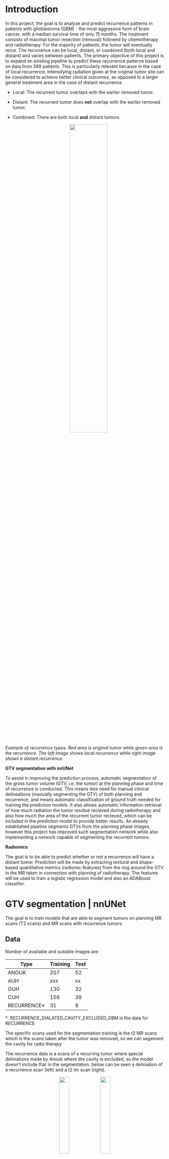 # Introduction
In this project, the goal is to analyze and predict recurrence patterns in patients with glioblastoma (GBM) - the most aggressive form of brain cancer, with a median survival time of only 15 months. The treatment consists of maximal tumor resection (removal) followed by chemotherapy and radiotherapy. For the majority of patients, the tumor will eventually recur. The recurrence can be local, distant, or combined (both local and distant) and varies between patients. The primary objective of this project is to expand an existing pipeline to predict these recurrence patterns based on data from 389 patients. This is particularly relevant because in the case of local recurrence, intensifying radiation given at the original tumor site can be considered to achieve better clinical outcomes, as opposed to a larger general treatment area in the case of distant recurrence.

* Local: The recurrent tumor overlaps with the earlier removed tumor.
* Distant: The recurrent tumor does **not** overlap with the earlier removed tumor.
* Combined: There are both local **and** distant tumors.

  <p align="center">
  <img src="readme_images/rad_near_far_tumor.png" width=50% />
  </p>
_Example of recurrence types. Red area is original tumor while green area is the recurrence. The left image shows local recurrence while right image shows a distant recurrence._

**GTV segmentation with nnUNet**

To assist in improving the prediction process, automatic segmentation of the gross tumor volume  (GTV, i.e. the tumor)  at the planning phase and time of recurrence is conducted. This means less need for manual clinical delineations (manually segmenting the GTV) of both planning and recurrence, and means automatic classification of ground truth needed for training the prediction models. It also allows automatic information retrieval of how much radiation the tumor residue recieved during radiotherapy and also how much the area of the recurrent tumor recieved, which can be included in the prediction model to provide better results.
An already established pipeline segments GTVs from the planning phase images, however this project has improved such segmentation network while also implementing a network capable of segmenting the recurrent tumors.

**Radiomics**

The goal is to be able to predict whether or not a recurrence will have a distant tumor. Prediction will be made by extracting textural and shape-based quantitative metrics (radiomic features) from the ring around the GTV in the MR taken in connection with planning of radiotherapy. The features will be used to train a logistic regression model and also an ADABoost classifier.


# GTV segmentation | nnUNet
The goal is to train models that are able to segment tumors on planning MR scans (T2 scans) and MR scans with recurrence tumors.

## Data
Number of available and suitable images are:
<div align="center">
  
| Type         | Training | Test |
|--------------|----------|------|
| ANOUK        | 207      | 52   |
| AUH          | xxx      | xx   |
| OUH          | 130      | 32   |
| CUH          | 156      | 39   |
| RECURRENCE*  | 31       | 8    |

</div>
*: RECURRENCE_DIALATED_CAVITY_EXCLUDED_GBM is the data for RECURRENCE 

The specific scans used for the segmentation training is the t2 MR scans which is the scans taken after the tumor was removed, so we can segement the cavity for radio therapy

The recurrence data is a scans of a recurring tumor where special deliniations made by Anouk where the cavity is excluded, so the model doesn't include that in the segmentation. below can be seen a deliniation of a recurrence scan (left) and a t2 mr scan (right).

  <p align="center">
    <img src="readme_images/recurrence_segmentation.png" width=25% />
      <img src="readme_images/t2_segmentation.png" width=25% />
  </p>
  

what is ...
definition of gtv
definition of recurrence gtv
image of segmentation?

## Segmenting T2 MR scans (planning MR scan)


Our goal was to segment tumors on MR scans. We've had different data sets available, since the tumors on the MR scans in the Anouk dataset was delineated with focus on training models for tumor segmentation in contrast to the data sets from AUH, OUH and CUH where there were clinical deliniation from different doctors (not as precise). We trained a network only on the data from Anouk as baseline network to do transfer learning from so we could explore the possibility to finetune a network to each different hospital. 
Since finetuning was our end goal we only used one fold from the ANOUK network (165 training and 42 validation cases), the model was trained for 1500 epochs. In the figure below a progression curve can be seen:
  <p align="center">
  <img src="readme_images/progression_ANOUK_f0.png" width=50% />
  </p>
To interpret the progression curve, see under the chapter Model Training at the page:
https://github.com/MIC-DKFZ/nnUNet/tree/nnunetv1


In the following 3 boxplots it can be seen how the different networks (ANOUK, OUH-finetuning, CUH-finetuning) perform different test sets. We have chosen not to include AUH since there is an overlap between the test and training data between ANOUK and AUH data patientwise.
  <p align="center">
  <img src="readme_images/ANOUK_on_ANOUK_OUH_CUH_edit.jpg" width=50% />
  </p>
  In the above boxplot you can see how the single model, ANOUK-network performs on different testsets: ANOUK data's own test set, OUH's testset and CUH's test set.
we wanted to see if finetuning this model to a specific hospital would result in greater results. It can be seen that the ANOUK model performs significantly worse on the OUH and CUH test set, which is expected because of the noisy clinical deliniations of the OUH and CUH MR scans.
In the two boxplots below the performance of the two finetuned networks can be seen. The two networks was the original ANOUK network finetuned with a learning rate of 1e-6 for 350 epoch on a single fold in the 5 fold cross validation.

  (POSSIBLE REFERENCE TO JASPER PAPER!!!)
  <p align="center">
  <img src="readme_images/Task806_ANOUK_GBM_vs_Task809_OUH_GBM_on_OUH_edit.jpg" width=50% />
  </p>
  
In the above boxplot where we compare the base ANOUK network to OUH finetuned network at appears that it is performing slightly worse. And therefore thsi finetuning wasn't worth it.


  <p align="center">
  <img src="readme_images/Task806_ANOUK_GBM_vs_Task811_CUH_GBM_on_CUH_edit.jpg" width=50% />
  </p>
When finetuning to CUH it looks as if the performance has increased after finetuning, since we get slightly lower values across all metrics.

Increased variance on the dice boxplot may be caused by tumor volumes differing?

Hausdorf distance 95th percentile (HD95): a distance metric that measures the maximum of the minimum distances between the predicted segmentation and the ground truth at the 95th percentile.

Mean surface distance (MSD): This tell us how much, on average, the surface varies between the segmentation and the GT.

DICE: The Dice coefficient is a measure of the similarity between two sets, A and B. The coefficient ranges from 0 to 1, where 1 indicates that the two sets are identical, and 0 indicates that the two sets have no overlap. 

DICE is very dependent on volume and therefore might be a somewhat useless metric, but it is an easy metric to understand compared to MSD and HD95. MSD and HD95 is a better way to actually compare how good a model is performing, so we decided to include all three. 

## Segmenting recurrence MR scans
The goal for Task812_RECURRENCE... is to segment the recurrence tumors. When segmenting a recurrence tumor there are som different clinical definitions of when to include the cavity and when not to which is hard for a network to learn. Therefore we have finetuned the network on MR scans where the cavity is allways excluded, which is different from the segmentations of t2 scans. In the figure below an example of a segmentation of a recurrence tumor can be seen.
So the increased variance on the dice boxplot may be caused by tumor volumes differing.

  <p align="center">
  <img src="readme_images/recurrence_segmentation.png" width=30% />
  </p>
  
To segment the recurrence MR scans the newtork generated from Task806_ANOUK_GBM was finetuned on a training set consisting of XXX MR scans (XXX training cases and XXX test cases).
5 fold cross validation was used in the training to optimize the models performance. When segmenting a recurrence tumor an ensemble is created from the 5 folds (maybe this sentence can be written better).
through experimenting a learning rate of 1e-6 was determined best suitable for finetuning the network. in the figure below a progression curve from one of the folds can be seen.

  <p align="center">
  <img src="readme_images/progress_t812_f_3.png" width=40% />
  </p>

## Results
After finetuning the network it can be seen that the cavity is now excluded from the segmentations. (see figure below)
<p align="center">
  <img src="readme_images/RECURRENCE_recurrence_prediction.PNG" width=25% />
    <img src="readme_images/ANOUK_recurrence_prediction.png" width=25% />
</p>

The performance of the network is:
  <p align="center">
  <img src="readme_images/RECURRENCE_on_RECURRENCE_edit.jpg" width=50% />
  </p>




# Radiomics
**Goal:** Be able to predict whether or not a recurrence will have a distant tumor.

This is important as being able to predict if a recurrent tumor is distant or not, may allow treatment during radiotherapy to focus on a concentrated area around the removed tumor in the case of only local recurrence, 
or a broader radiation area in the case of a distant recurrence.

Prediction will be made by extracting textural, shape-based and statistical features about the ring (sphere) around the gross tumor volume (GTV, i.e. the tumor) in the MR scan made during planning of radiotherapy.
The features are then used to fit a logistic regression model and also used to train an ADABoost classifer.

**Process:**
* Create CTV ring
* Extract features from MR using ring as region of interest
* Feature selection
* Prediction using logistic regression
* Prediction using ADABoost

## Data
Number of available and suitable images are:
<div align="center">
  
| Type         | Amount |
|--------------|--------|
| Local        | 274    |
| Distant      | 115    |
| **Total**    | 389    | 

</div>
Recurrences for all images are classified by a single doctor. The tumor is segmented by various doctors in their respective hospital. 

## Creating the CTV ring
Creating the CTV ring needs the following resources:
* Clinical delineation of gross tumor volume.
* MR from planning phase of radiotherapy
* Segmentation of brain (Retrieved through pipeline)

The CTV is the GTV with some margin, here: 2 cm.

**Process of creating the ring:**
1. The largest lesion (i.e. tumor) is kept. The image can contain small parts of tumor, which will mess with the extraction of meaningful radiomic features, thus all lesser tumor are removed.
2. The area of the GTV is dilated (enlarged) by 2x2x1 cm. (Can be interpreted as dragging a sphere around the circumfrence of the GTV)
3. Keep the intersection of the dilated GTV and the brain mask; this ensures that the dilated GTV does not cross the anatomical boundary (i.e. the skull). Now we have CTV seen in image B.
4. The non-dilated GTV is removed from the CTV, resulting in a ring (hollow sphere) around the GTV. Final CTV ring can be seen in image C.

<p align="center">
  <img src="readme_images/rad_GTV.png" />
    <img src="readme_images/rad_Ring.png" />
</p>

## Feature extraction
Extract features from MR using CTV as region of interest. This is done with python
module pyradiomics. Extracted features are:
* First Order Statistics (19 features)
    + _First-order statistics describe the distribution of voxel intensities within the
image region defined by the mask through commonly used and basic metrics.
e.g. Max and mean of voxel intensities_
* Shape-based (3D) (16 features)
    + The 3D shape of the region of interest.
* Grey Level Co-occurrence Matrix (21 features)
* Grey Level Run Length Matrix (16 features)
* Gray Level Size Zone Matrix (16 features)
* Neighbouring Gray Tone Difference Matrix (5 features)

**Totalling 107 features.**
  
_The matrices are essentially textural features describing properties of the local distribution of the gray levels within the ROI based on co-occurrence of gray levels, consecutive
sequence of pixels or zones with the same gray level. The intensity of a pixel or voxel is
also called a grey level or grey tone_

## Feature selection
We use the Mann-Whitney U test (also called the Wilcoxon rank-sum test) to decide which features to use on the time 2 data. Here we take each feature for all of the patients, and conduct the Mann-Whitney test on the 2 classes. If we do not have a significant p-value, we do not take the feature into account. It should be noted that we have equal number in the first class, as we have in the second class. This is important for both the selection and the prediction. To exclude multicollinearity we use the pearson's cross-correlation to test, and test weither the correlation is over 0.9. If it is, we exclude one of the features to remove the cross-correlation. 

A relative high significance level should be set, otherwise no features will be selected. When testing with a significance level of 20\% we get the following features: _Shape flatness, Minimum voxel gray level, GLDM: Small Dependence Low Gray Level Emphasis_
<p align="center">
<img src="readme_images/features_after_mannwhitney_test.png" width=100% />
</p>

## Predict using logistic regression
We use logistic regression to classify whether or not a patient will have a local or distant recurrence, based on the features we have selected from the previous section. We run logistic regression on different combinations of the index, to see which ones match the best. This can be somewhat time-consuming for a lot of indices. We split the data into a train and test set. We do not achieve a prediction accuracy that is higher than what we can classify as random. Furthermore, it does not seem from the box plots that the data is separable by a logistic regression curve.
48% accuracy.

<p align="center">
<img src="readme_images/confusion_matrix_logistic_regression.png" width=50% />
</p>


## Predict using ADABoost
The ADABoost classifier can be seen as a more all-in-one solution to the classification problem. The solution we have implemented is as follows.

First, we try to make ADABoost select the most important features, based on cross-validation. We train a new model on each of the folds we have, and get the features that is most important for ADABoost in making its prediction. We then average the importance over all of the folds and then use the top most important features. We then run ADABoost for the selected features, fit the data on a train test and then we predict on a test set. We do not observe values of anything worth writing home about, as the accuracy usually hovers around 55\%.

<p align="center">
<img src="readme_images/Feature_importance.png" width=50% />
</p>

'original_shape_Sphericity', 'original_glszm_GrayLevelNonUniformity', 'original_ngtdm_Contrast', 'original_shape_SurfaceVolumeRatio'



4 features, 50%

<p align="center">
<img src="readme_images/confusion_matrix_adaboost.png" width=50% />
</p>

# Conclusion
